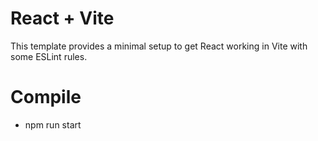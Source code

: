 # React + Vite

This template provides a minimal setup to get React working in Vite with some ESLint rules.

# Compile

- npm run start
